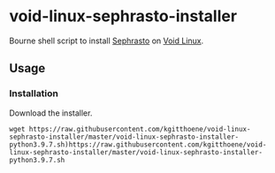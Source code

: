 # void-linux-sephrasto-installer
Bourne shell script to install [Sephrasto](https://github.com/Aeolitus/Sephrasto) on [Void Linux](https://voidlinux.org/).

## Usage

### Installation
Download the installer.
```
wget https://raw.githubusercontent.com/kgitthoene/void-linux-sephrasto-installer/master/void-linux-sephrasto-installer-python3.9.7.sh)https://raw.githubusercontent.com/kgitthoene/void-linux-sephrasto-installer/master/void-linux-sephrasto-installer-python3.9.7.sh
```
